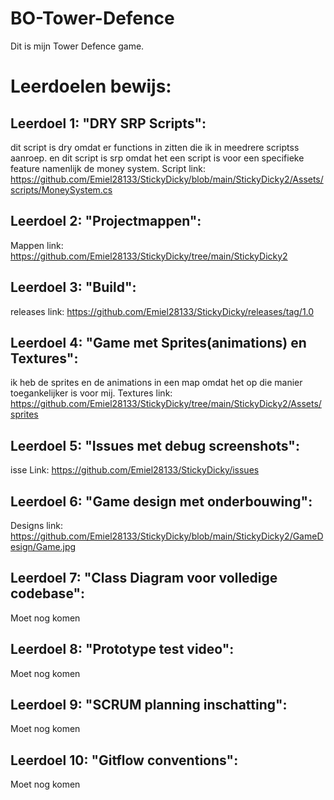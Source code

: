 # BO-Tower-Defence

Dit is mijn Tower Defence game.

# Leerdoelen bewijs:

## Leerdoel 1: "DRY SRP Scripts":

dit script is dry omdat er functions in zitten die ik in meedrere scriptss aanroep.
en dit script is srp omdat het een script is voor een specifieke feature namenlijk de money system.
Script link: https://github.com/Emiel28133/StickyDicky/blob/main/StickyDicky2/Assets/scripts/MoneySystem.cs

## Leerdoel 2: "Projectmappen":

Mappen link: https://github.com/Emiel28133/StickyDicky/tree/main/StickyDicky2

## Leerdoel 3: "Build":

releases link: https://github.com/Emiel28133/StickyDicky/releases/tag/1.0

## Leerdoel 4: "Game met Sprites(animations) en Textures":

ik heb de sprites en de animations in een map omdat het op die manier toegankelijker is voor mij.
Textures link: https://github.com/Emiel28133/StickyDicky/tree/main/StickyDicky2/Assets/sprites

## Leerdoel 5: "Issues met debug screenshots":

isse Link: https://github.com/Emiel28133/StickyDicky/issues

## Leerdoel 6: "Game design met onderbouwing":

Designs link: https://github.com/Emiel28133/StickyDicky/blob/main/StickyDicky2/GameDesign/Game.jpg

## Leerdoel 7: "Class Diagram voor volledige codebase":

Moet nog komen

## Leerdoel 8: "Prototype test video":

Moet nog komen

## Leerdoel 9: "SCRUM planning inschatting":

Moet  nog komen

## Leerdoel 10: "Gitflow conventions":

Moet nog komen